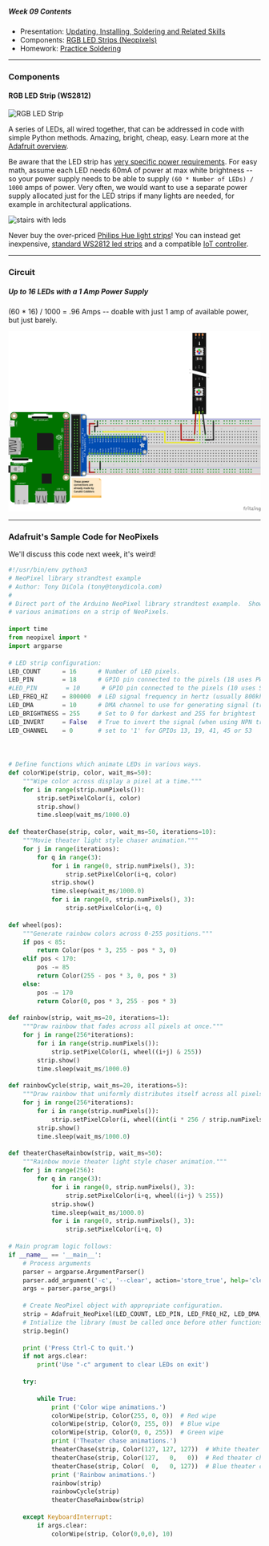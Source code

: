 ##### Week 09 Contents
- Presentation: [Updating, Installing, Soldering and Related Skills](readme.md)
- Components: [RGB LED Strips (Neopixels)](circuits.md)
- Homework: [Practice Soldering](homework.md)

-----

### Components

#### RGB LED Strip (WS2812)

![RGB LED Strip](https://cdn-shop.adafruit.com/970x728/1507-00.jpg)

A series of LEDs, all wired together, that can be addressed in code with simple Python methods. Amazing, bright, cheap, easy. Learn more at the [Adafruit overview](https://learn.adafruit.com/neopixels-on-raspberry-pi/overview).

Be aware that the LED strip has [very specific power requirements](https://learn.adafruit.com/adafruit-neopixel-uberguide/powering-neopixels). For easy math, assume each LED needs 60mA of power at max white brightness -- so your power supply needs to be able to supply `(60 * Number of LEDs) / 1000` amps of power. Very often, we would want to use a separate power supply allocated just for the LED strips if many lights are needed, for example in architectural applications.

![stairs with leds](https://cdn11.bigcommerce.com/s-43185/product_images/uploaded_images/stairsled.jpg)

Never buy the over-priced [Philips Hue light strips](https://www.amazon.com/Philips-Ambiance-LightStrip-Compatible-Assistant/dp/B0167H33DU)! You can instead get inexpensive, [standard WS2812 led strips](https://www.amazon.com/gp/product/B00VQ0D2TY/ref=ppx_yo_dt_b_asin_title_o00_s00?ie=UTF8&psc=1) and a compatible [IoT controller](https://www.amazon.com/Zigbee-Controller-Compatible-Lightify-Control/dp/B07FTD9H7T/ref=sr_1_1_sspa?keywords=hue+compatible+led+controller&qid=1571767266&s=hi&sr=1-1-spons&psc=1&spLa=ZW5jcnlwdGVkUXVhbGlmaWVyPUEzMFo1R0E1NjRJVVRDJmVuY3J5cHRlZElkPUEwMDIyMzg5MVdJUExTVzE5TEZBQiZlbmNyeXB0ZWRBZElkPUEwMjgwODcyMVQxR05TNEJJVlVIUyZ3aWRnZXROYW1lPXNwX2F0ZiZhY3Rpb249Y2xpY2tSZWRpcmVjdCZkb05vdExvZ0NsaWNrPXRydWU=).

----- 

### Circuit

##### Up to 16 LEDs with a 1 Amp Power Supply

(60 * 16) / 1000 = .96 Amps -- doable with just 1 amp of available power, but just barely.

![RGB LED Strip](neopixel-bb.png)

-----

### Adafruit's Sample Code for NeoPixels

We'll discuss this code next week, it's weird!

```python
#!/usr/bin/env python3
# NeoPixel library strandtest example
# Author: Tony DiCola (tony@tonydicola.com)
#
# Direct port of the Arduino NeoPixel library strandtest example.  Showcases
# various animations on a strip of NeoPixels.

import time
from neopixel import *
import argparse

# LED strip configuration:
LED_COUNT      = 16      # Number of LED pixels.
LED_PIN        = 18      # GPIO pin connected to the pixels (18 uses PWM!).
#LED_PIN        = 10      # GPIO pin connected to the pixels (10 uses SPI /dev/spidev0.0).
LED_FREQ_HZ    = 800000  # LED signal frequency in hertz (usually 800khz)
LED_DMA        = 10      # DMA channel to use for generating signal (try 10)
LED_BRIGHTNESS = 255     # Set to 0 for darkest and 255 for brightest
LED_INVERT     = False   # True to invert the signal (when using NPN transistor level shift)
LED_CHANNEL    = 0       # set to '1' for GPIOs 13, 19, 41, 45 or 53



# Define functions which animate LEDs in various ways.
def colorWipe(strip, color, wait_ms=50):
    """Wipe color across display a pixel at a time."""
    for i in range(strip.numPixels()):
        strip.setPixelColor(i, color)
        strip.show()
        time.sleep(wait_ms/1000.0)

def theaterChase(strip, color, wait_ms=50, iterations=10):
    """Movie theater light style chaser animation."""
    for j in range(iterations):
        for q in range(3):
            for i in range(0, strip.numPixels(), 3):
                strip.setPixelColor(i+q, color)
            strip.show()
            time.sleep(wait_ms/1000.0)
            for i in range(0, strip.numPixels(), 3):
                strip.setPixelColor(i+q, 0)

def wheel(pos):
    """Generate rainbow colors across 0-255 positions."""
    if pos < 85:
        return Color(pos * 3, 255 - pos * 3, 0)
    elif pos < 170:
        pos -= 85
        return Color(255 - pos * 3, 0, pos * 3)
    else:
        pos -= 170
        return Color(0, pos * 3, 255 - pos * 3)

def rainbow(strip, wait_ms=20, iterations=1):
    """Draw rainbow that fades across all pixels at once."""
    for j in range(256*iterations):
        for i in range(strip.numPixels()):
            strip.setPixelColor(i, wheel((i+j) & 255))
        strip.show()
        time.sleep(wait_ms/1000.0)

def rainbowCycle(strip, wait_ms=20, iterations=5):
    """Draw rainbow that uniformly distributes itself across all pixels."""
    for j in range(256*iterations):
        for i in range(strip.numPixels()):
            strip.setPixelColor(i, wheel((int(i * 256 / strip.numPixels()) + j) & 255))
        strip.show()
        time.sleep(wait_ms/1000.0)

def theaterChaseRainbow(strip, wait_ms=50):
    """Rainbow movie theater light style chaser animation."""
    for j in range(256):
        for q in range(3):
            for i in range(0, strip.numPixels(), 3):
                strip.setPixelColor(i+q, wheel((i+j) % 255))
            strip.show()
            time.sleep(wait_ms/1000.0)
            for i in range(0, strip.numPixels(), 3):
                strip.setPixelColor(i+q, 0)

# Main program logic follows:
if __name__ == '__main__':
    # Process arguments
    parser = argparse.ArgumentParser()
    parser.add_argument('-c', '--clear', action='store_true', help='clear the display on exit')
    args = parser.parse_args()

    # Create NeoPixel object with appropriate configuration.
    strip = Adafruit_NeoPixel(LED_COUNT, LED_PIN, LED_FREQ_HZ, LED_DMA, LED_INVERT, LED_BRIGHTNESS, LED_CHANNEL)
    # Intialize the library (must be called once before other functions).
    strip.begin()

    print ('Press Ctrl-C to quit.')
    if not args.clear:
        print('Use "-c" argument to clear LEDs on exit')

    try:

        while True:
            print ('Color wipe animations.')
            colorWipe(strip, Color(255, 0, 0))  # Red wipe
            colorWipe(strip, Color(0, 255, 0))  # Blue wipe
            colorWipe(strip, Color(0, 0, 255))  # Green wipe
            print ('Theater chase animations.')
            theaterChase(strip, Color(127, 127, 127))  # White theater chase
            theaterChase(strip, Color(127,   0,   0))  # Red theater chase
            theaterChase(strip, Color(  0,   0, 127))  # Blue theater chase
            print ('Rainbow animations.')
            rainbow(strip)
            rainbowCycle(strip)
            theaterChaseRainbow(strip)

    except KeyboardInterrupt:
        if args.clear:
            colorWipe(strip, Color(0,0,0), 10)
 ```
